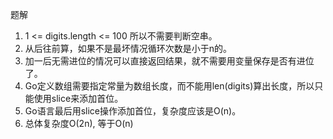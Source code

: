 题解
1. 1 <= digits.length <= 100 所以不需要判断空串。
2. 从后往前算，如果不是最坏情况循环次数是小于n的。
3. 加一后无需进位的情况可以直接返回结果，就不需要用变量保存是否有进位了。
4. Go定义数组需要指定常量为数组长度，而不能用len(digits)算出长度，所以只能使用slice来添加首位。
5. Go语言最后用slice操作添加首位，复杂度应该是O(n)。
6. 总体复杂度O(2n), 等于O(n)
